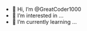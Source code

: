 - 👋 Hi, I’m @GreatCoder1000
- 👀 I’m interested in ...
- 🌱 I’m currently learning ...

<!--
GreatCoder1000/GreatCoder1000 is a ✨ special ✨ repository because its `README.md` (this file) appears on your GitHub profile.
You can click the Preview link to take a look at your changes.
-->
